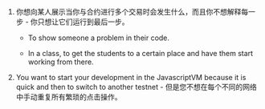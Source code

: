 1. 你想向某人展示当你与合约进行多个交易时会发生什么，而且你不想解释每一步 - 你只想让它们运行到最后一步。

    - To show someone a problem in their code.

    - In a class, to get the students to a certain place and have them start working from there.

2. You want to start your development in the JavascriptVM because it is quick and then to switch to another testnet - 但是您不想在每个不同的网络中手动重复所有繁琐的点击操作。
